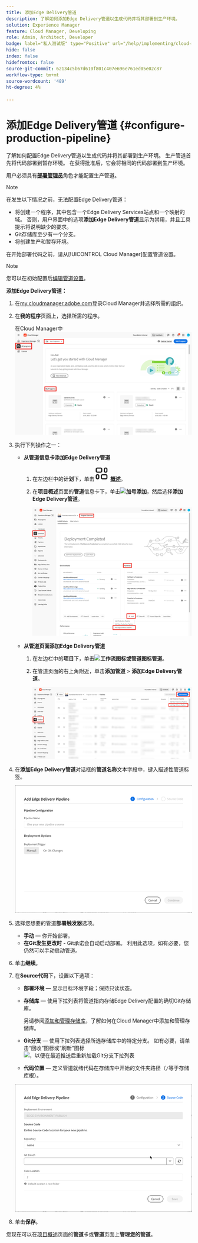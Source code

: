 ```yaml
---
title: 添加Edge Delivery管道
description: 了解如何添加Edge Delivery管道以生成代码并将其部署到生产环境。
solution: Experience Manager
feature: Cloud Manager, Developing
role: Admin, Architect, Developer
badge: label="私人测试版" type="Positive" url="/help/implementing/cloud-manager/release-notes/current.md网站#gitlab-bitbucket"
hide: false
index: false
hidefromtoc: false
source-git-commit: 62134c5b67d610f801c407e696e761ed05e02c87
workflow-type: tm+mt
source-wordcount: '489'
ht-degree: 4%

---
```



# 添加Edge Delivery管道 {#configure-production-pipeline}

了解如何配置Edge Delivery管道以生成代码并将其部署到生产环境。 生产管道首先将代码部署到暂存环境。 在获得批准后，它会将相同的代码部署到生产环境。

用户必须具有&#x200B;**[部署管理员](/help/onboarding/cloud-manager-introduction.md#role-based-permissions)**&#x200B;角色才能配置生产管道。

>[!NOTE]
>
>在发生以下情况之前，无法配置Edge Delivery管道：
>
>* 将创建一个程序，其中包含一个Edge Delivery Services站点和一个映射的域。 否则，用户界面中的选项&#x200B;**添加Edge Delivery管道**&#x200B;显示为禁用，并且工具提示将说明缺少的要求。
>* Git存储库至少有一个分支。
>* 将创建生产和暂存环境。

<!-- CMGR‑69680 -->


在开始部署代码之前，请从[!UICONTROL Cloud Manager]配置管道设置。

>[!NOTE]
>
>您可以在初始配置后[编辑管道设置](managing-pipelines.md)。

**添加Edge Delivery管道：**

1. 在[my.cloudmanager.adobe.com](https://my.cloudmanager.adobe.com/)登录Cloud Manager并选择所需的组织。

1. 在&#x200B;**我的程序**&#x200B;页面上，选择所需的程序。

   在Cloud Manager中![我的程序页](/help/implementing/cloud-manager/configuring-pipelines/assets/my-programs.png)

1. 执行下列操作之一：

   * **从管道信息卡添加Edge Delivery管道**

      1. 在左边栏中的&#x200B;**计划**&#x200B;下，单击&#x200B;**![概述图标](/help/implementing/cloud-manager/configuring-pipelines/assets/overview.svg) [概述](/help/implementing/cloud-manager/navigation.md#my-programs)**。
      1. 在&#x200B;**项目概述**&#x200B;页面的&#x200B;**管道**&#x200B;信息卡下，单击&#x200B;**![加号](https://spectrum.adobe.com/static/icons/workflow_18/Smock_Add_18_N.svg)添加**，然后选择&#x200B;**添加Edge Delivery管道**。

         ![项目概述页面上的管道信息卡](/help/implementing/cloud-manager/configuring-pipelines/assets/pipelinescard-add-ed-pipeline.png)

   * **从管道页面添加Edge Delivery管道**

      1. 在左边栏中的&#x200B;**项目**&#x200B;下，单击&#x200B;**![工作流图标或管道图标](https://spectrum.adobe.com/static/icons/workflow_18/Smock_Workflow_18_N.svg)管道**。
      1. 在管道页面的右上角附近，单击&#x200B;**添加管道** > **添加Edge Delivery管道**。

         ![具有“添加管道”按钮的“管道”页面](/help/implementing/cloud-manager/configuring-pipelines/assets/pipelinespage-add-ed-pipeline.png)

1. 在&#x200B;**添加Edge Delivery管道**&#x200B;对话框的&#x200B;**管道名称**&#x200B;文本字段中，键入描述性管道标签。

   ![添加Edge Delivery管道对话框](/help/implementing/cloud-manager/configuring-pipelines/assets/add-edge-delivery-pipeline-configuration.png)

1. 选择您想要的管道&#x200B;**部署触发器**&#x200B;选项。

   * **手动** — 你开始部署。
   * **在Git发生更改时** - Git承诺会自动启动部署。 利用此选项，如有必要，您仍然可以手动启动管道。

1. 单击&#x200B;**继续**。

1. 在&#x200B;**Source代码**&#x200B;下，设置以下选项：

   * **部署环境** — 显示目标环境字段；保持只读状态。

   * **存储库** — 使用下拉列表将管道指向存储Edge Delivery配置的确切Git存储库。

     另请参阅[添加和管理存储库](/help/implementing/cloud-manager/managing-code/managing-repositories.md)，了解如何在Cloud Manager中添加和管理存储库。

   * **Git分支** — 使用下拉列表选择所选存储库中的特定分支。 如有必要，请单击“回收”图标或“刷新”图标![，以便在最近推送后重新加载Git分支下拉列表](https://spectrum.adobe.com/static/icons/workflow_18/Smock_Refresh_18_N.svg)
   * **代码位置** — 定义管道就绪代码在存储库中开始的文件夹路径（`/`等于存储库根）。

   ![配置管道](/help/implementing/cloud-manager/configuring-pipelines/assets/add-edge-delivery-pipeline-sourcecode.png)

1. 单击&#x200B;**保存**。

您现在可以在[项目概述](managing-pipelines.md)页面的&#x200B;**管道**&#x200B;卡或&#x200B;**管道**&#x200B;页面上&#x200B;**管理您的管道**。
